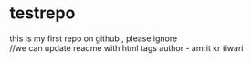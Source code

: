 # testrepo
this is my first repo on github , please ignore 
<br>//we can update readme with html tags 
author - amrit kr tiwari 
